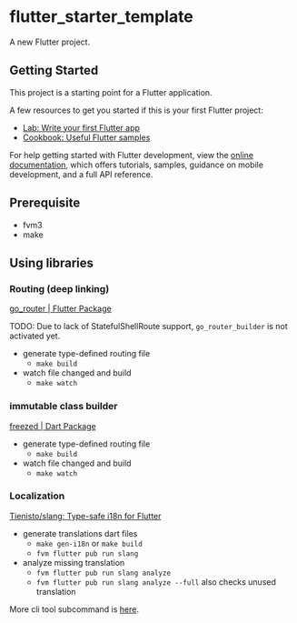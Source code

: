 # flutter_starter_template

A new Flutter project.

## Getting Started

This project is a starting point for a Flutter application.

A few resources to get you started if this is your first Flutter project:

- [Lab: Write your first Flutter app](https://docs.flutter.dev/get-started/codelab)
- [Cookbook: Useful Flutter samples](https://docs.flutter.dev/cookbook)

For help getting started with Flutter development, view the
[online documentation](https://docs.flutter.dev/), which offers tutorials,
samples, guidance on mobile development, and a full API reference.

## Prerequisite

- fvm3
- make

## Using libraries

### Routing (deep linking)

[go_router | Flutter Package](https://pub.dev/packages/go_router)

TODO: Due to lack of StatefulShellRoute support, `go_router_builder` is not activated yet.

- generate type-defined routing file
  - `make build`
- watch file changed and build
  - `make watch`

### immutable class builder

[freezed \| Dart Package](https://pub.dev/packages/freezed)

- generate type-defined routing file
  - `make build`
- watch file changed and build
  - `make watch`

### Localization

[Tienisto/slang: Type\-safe i18n for Flutter](https://github.com/Tienisto/slang)

- generate translations dart files
  - `make gen-i18n` or `make build`
  - `fvm flutter pub run slang`
- analyze missing translation
  - `fvm flutter pub run slang analyze`
  - `fvm flutter pub run slang analyze --full` also checks unused translation

More cli tool subcommand is [here](https://github.com/Tienisto/slang#tools).